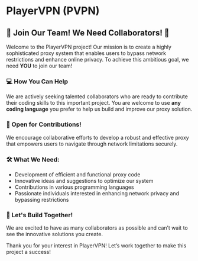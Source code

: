 # PlayerVPN (PVPN)

## 🌟 Join Our Team! We Need Collaborators! 🌟

Welcome to the PlayerVPN project! Our mission is to create a highly sophisticated proxy system that enables users to bypass network restrictions and enhance online privacy. To achieve this ambitious goal, we need **YOU** to join our team!

### 💻 How You Can Help

We are actively seeking talented collaborators who are ready to contribute their coding skills to this important project. You are welcome to use **any coding language** you prefer to help us build and improve our proxy solution.

### 🚀 Open for Contributions!

We encourage collaborative efforts to develop a robust and effective proxy that empowers users to navigate through network limitations securely.

### 🛠️ What We Need:

- Development of efficient and functional proxy code
- Innovative ideas and suggestions to optimize our system
- Contributions in various programming languages
- Passionate individuals interested in enhancing network privacy and bypassing restrictions

### 🤝 Let's Build Together!

We are excited to have as many collaborators as possible and can’t wait to see the innovative solutions you create.

Thank you for your interest in PlayerVPN! Let’s work together to make this project a success!
